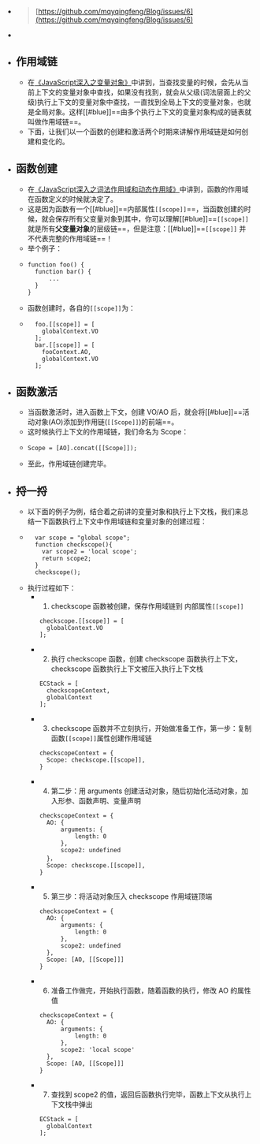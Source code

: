 - > [https://github.com/mqyqingfeng/Blog/issues/6](https://github.com/mqyqingfeng/Blog/issues/6)
-
- ## 作用域链
	- 在[《JavaScript深入之变量对象》](https://github.com/mqyqingfeng/Blog/issues/5)中讲到，当查找变量的时候，会先从当前上下文的变量对象中查找，如果没有找到，就会从父级(词法层面上的父级)执行上下文的变量对象中查找，一直找到全局上下文的变量对象，也就是全局对象。这样[[#blue]]==由多个执行上下文的变量对象构成的链表就叫做作用域链==。
	- 下面，让我们以一个函数的创建和激活两个时期来讲解作用域链是如何创建和变化的。
- ## 函数创建
	- 在[《JavaScript深入之词法作用域和动态作用域》](https://github.com/mqyqingfeng/Blog/issues/3)中讲到，函数的作用域在函数定义的时候就决定了。
	- 这是因为函数有一个[[#blue]]==内部属性`[[scope]]`==，当函数创建的时候，就会保存所有父变量对象到其中，你可以理解[[#blue]]==`[[scope]]`  就是所有**父变量对象**的层级链==，但是注意：[[#blue]]==`[[scope]]` 并不代表完整的作用域链==！
	- 举个例子：
	- ```
	  function foo() {
	    function bar() {
	        ...
	    }
	  }
	  ```
	- 函数创建时，各自的`[[scope]]`为：
	- ```
	    foo.[[scope]] = [
	      globalContext.VO  
	    ];  
	    bar.[[scope]] = [
	      fooContext.AO,  
	      globalContext.VO  
	    ];
	  ```
- ## 函数激活
	- 当函数激活时，进入函数上下文，创建 VO/AO 后，就会将[[#blue]]==活动对象(AO)添加到作用链(`[[Scope]]`)的前端==。
	- 这时候执行上下文的作用域链，我们命名为 Scope：
	- ```
	  Scope = [AO].concat([[Scope]]);
	  ```
	- 至此，作用域链创建完毕。
- ## 捋一捋
	- 以下面的例子为例，结合着之前讲的变量对象和执行上下文栈，我们来总结一下函数执行上下文中作用域链和变量对象的创建过程：
	- ```
	    var scope = "global scope";
	    function checkscope(){  
	      var scope2 = 'local scope';  
	      return scope2;  
	    }  
	    checkscope();
	  ```
	- 执行过程如下：
		- 1. checkscope 函数被创建，保存作用域链到 内部属性`[[scope]]`
		  ```
		  checkscope.[[scope]] = [
		    globalContext.VO
		  ];
		  ```
		- 2. 执行 checkscope 函数，创建 checkscope 函数执行上下文，checkscope 函数执行上下文被压入执行上下文栈
		  ```
		  ECStack = [
		    checkscopeContext,
		    globalContext
		  ];
		  ```
		- 3. checkscope 函数并不立刻执行，开始做准备工作，第一步：复制函数`[[scope]]`属性创建作用域链
		  ```
		  checkscopeContext = {
		    Scope: checkscope.[[scope]],
		  }
		  ```
		- 4. 第二步：用 arguments 创建活动对象，随后初始化活动对象，加入形参、函数声明、变量声明
		  ```
		  checkscopeContext = {
		    AO: {
		        arguments: {
		            length: 0
		        },
		        scope2: undefined
		    }，
		    Scope: checkscope.[[scope]],
		  }
		  ```
		- 5. 第三步：将活动对象压入 checkscope 作用域链顶端
		  ```
		  checkscopeContext = {
		    AO: {
		        arguments: {
		            length: 0
		        },
		        scope2: undefined
		    },
		    Scope: [AO, [[Scope]]]
		  }
		  ```
		- 6. 准备工作做完，开始执行函数，随着函数的执行，修改 AO 的属性值
		  ```
		  checkscopeContext = {
		    AO: {
		        arguments: {
		            length: 0
		        },
		        scope2: 'local scope'
		    },
		    Scope: [AO, [[Scope]]]
		  }
		  ```
		- 7. 查找到 scope2 的值，返回后函数执行完毕，函数上下文从执行上下文栈中弹出
		  ```
		  ECStack = [
		    globalContext
		  ];
		  ```